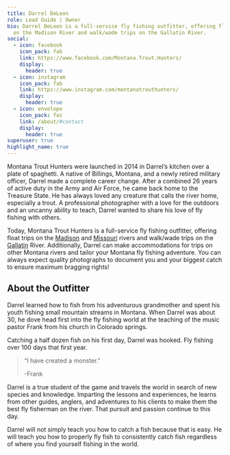 ```yaml
---
title: Darrel DeLeon
role: Lead Guide | Owner
bio: Darrel DeLeon is a full-service fly fishing outfitter, offering float trips
  on the Madison River and walk/wade trips on the Gallatin River.
social:
  - icon: facebook
    icon_pack: fab
    link: https://www.facebook.com/Montana.Trout.Hunters/
    display:
      header: true
  - icon: instagram
    icon_pack: fab
    link: https://www.instagram.com/montanatrouthunters/
    display:
      header: true
  - icon: envelope
    icon_pack: fas
    link: /about/#contact
    display:
      header: true
superuser: true
highlight_name: true
---
```


Montana Trout Hunters were launched in 2014 in Darrel’s kitchen over a plate of spaghetti. A native of Billings, Montana, and a newly retired military officer, Darrel made a complete career change. After a combined 26 years of active duty in the Army and Air Force, he came back home to the Treasure State. He has always loved any creature that calls the river home, especially a trout. A professional photographer with a love for the outdoors and an uncanny ability to teach, Darrel wanted to share his love of fly fishing with others.

Today, Montana Trout Hunters is a full-service fly fishing outfitter, offering float trips on the [Madison](/our-rivers/#madison-river) and [Missouri](/our-rivers/#missouri-river) rivers and walk/wade trips on the [Gallatin](/our-rivers/#gallatin-river) River. Additionally, Darrel can make accommodations for trips on other Montana rivers and tailor your Montana fly fishing adventure. You can always expect quality photographs to document you and your biggest catch to ensure maximum bragging rights!

## About the Outfitter

Darrel learned how to fish from his adventurous grandmother and spent his youth fishing small mountain streams in Montana. When Darrel was about 30, he dove head first into the fly fishing world at the teaching of the music pastor Frank from his church in Colorado springs.

Catching a half dozen fish on his first day, Darrel was hooked. Fly fishing over 100 days that first year.

> “I have created a monster."
>
> \-Frank

Darrel is a true student of the game and travels the world in search of new species and knowledge. Imparting the lessons and experiences, he learns from other guides, anglers, and adventures to his clients to make them the best fly fisherman on the river. That pursuit and passion continue to this day.

Darrel will not simply teach you how to catch a fish because that is easy. He will teach you how to properly fly fish to consistently catch fish regardless of where you find yourself fishing in the world.
